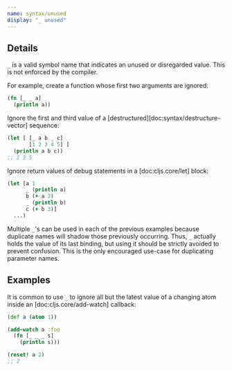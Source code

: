 ```yaml
---
name: syntax/unused
display: "_ unused"
---
```


## Details

`_` is a valid symbol name that indicates an unused or disregarded value.
This is not enforced by the compiler.

For example, create a function whose first two arguments are ignored:

```clj
(fn [_ _ a]
  (println a))
```

Ignore the first and third value of a [destructured][doc:syntax/destructure-vector] sequence:

```clj
(let [ [_ a b _ c]
       [1 2 3 4 5] ]
  (println a b c))
;; 2 3 5
```

Ignore return values of debug statements in a [doc:cljs.core/let] block:

```clj
(let [a 1
      _ (println a)
      b (+ a 2)
      _ (println b)
      c (+ b 3)]
  ...)
```

Multiple `_`'s can be used in each of the previous examples because duplicate
names will shadow those previously occurring.  Thus, `_` actually holds the
value of its last binding, but using it should be strictly avoided to prevent
confusion.  This is the only encouraged use-case for duplicating parameter
names.


## Examples

It is common to use `_` to ignore all but the latest value of a changing atom
inside an [doc:cljs.core/add-watch] callback:

```clj
(def a (atom 1))

(add-watch a :foo
  (fn [_ _ _ s]
    (println s)))

(reset! a 2)
;; 2
```
